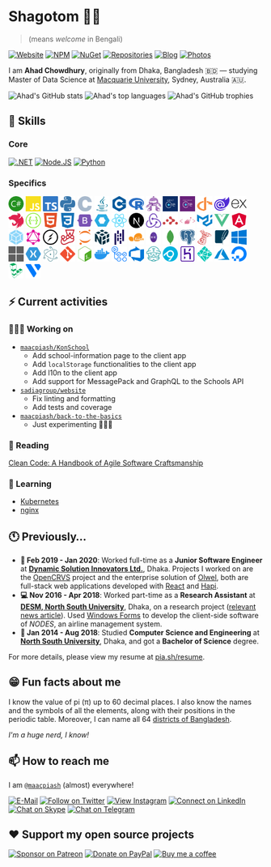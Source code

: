 # Shagotom 👋🏽

> (means *welcome* in Bengali)

[![Website](https://img.shields.io/badge/website-663399.svg?&style=for-the-badge&logo=gatsby)](https://www.maacpiash.com)
[![NPM](https://img.shields.io/badge/NPM-CB3837?style=for-the-badge&logo=npm)](https://www.npmjs.com/~maacpiash)
[![NuGet](https://img.shields.io/badge/NuGet-004880?style=for-the-badge&logo=nuget)](https://www.nuget.org/profiles/maacpiash)
[![Repositories](https://img.shields.io/badge/Repositories-181717?style=for-the-badge&logo=github)](https://github.com/maacpiash?tab=repositories)
[![Blog](https://img.shields.io/badge/Blog-2962FF?style=for-the-badge&logo=hashnode)](https://blog.maacpiash.com)
[![Photos](https://img.shields.io/badge/photos-0063DC.svg?&style=for-the-badge&logo=flickr&logoColor=white)](https://www.flickr.com/photos/maacpiash/)

I am **Ahad Chowdhury**, originally from Dhaka, Bangladesh 🇧🇩 — studying Master of Data Science at [Macquarie University](https://www.mq.edu.au/), Sydney, Australia 🇦🇺.

![Ahad's GitHub stats](https://github-readme-stats.vercel.app/api?username=maacpiash&show_icons=true&hide_border=true&theme=dark)
![Ahad's top languages](https://github-readme-stats.vercel.app/api/top-langs/?username=maacpiash&hide=jupyter%20notebook,html,css&layout=compact&hide_border=true&langs_count=8&theme=dark)
![Ahad's GitHub trophies](https://github-profile-trophy.vercel.app/?username=maacpiash&no-bg=true&row=2&col=3)

## 🧠 Skills

### Core

[![.NET](https://img.shields.io/badge/.NET-5C2D91?style=for-the-badge&logo=.net&logoColor=white)](https://github.com/dotnet)
[![Node.JS](https://img.shields.io/badge/Node.js-339933?style=for-the-badge&logo=node.js&logoColor=white)](https://github.com/nodejs)
[![Python](https://img.shields.io/badge/Python-004880?style=for-the-badge&logo=python&logoColor=white)](https://github.com/python)

### Specifics

<img height="30px" width="30px" src="./images/Languages/Csharp.svg" alt="Csharp"> <img height="30px" width="30px" src="./images/Languages/JavaScript.svg" alt="JavaScript">
<img height="30px" width="30px" src="./images/Languages/TypeScript.svg" alt="TypeScript">
<img height="30px" width="30px" src="./images/Languages/Python.svg" alt="Python">
<img height="30px" width="30px" src="./images/Languages/C.svg" alt="C">
<img height="30px" width="30px" src="./images/Languages/Java.svg" alt="Java">
<img height="30px" width="30px" src="./images/Languages/Cpp.svg" alt="C++">
<img height="30px" width="30px" src="./images/Languages/R.svg" alt="R">
<img height="30px" width="30px" src="./images/Web/dotNETbot.svg" alt=".NET Core">
<img height="30px" width="30px" src="./images/Web/ASP.NET-Core.png" alt="ASP.NET Core">
<img height="30px" width="30px" src="./images/Web/EF-Core.png" alt="Entity Framework Core">
<img height="30px" width="30px" src="./images/Web/IdentityServer.svg" alt="IdentityServer">
<img height="30px" width="30px" src="./images/Web/Blazor.svg" alt="Blazor">
<img height="30px" width="30px" src="./images/Web/Express.js.svg" alt="Express.js">
<img height="30px" width="30px" src="./images/Web/Nest.js.svg" alt="Nest.js">
<img height="30px" width="30px" src="./images/Web/Swagger.svg" alt="Swagger">
<img height="30px" width="30px" src="./images/Web/HTML5.svg" alt="HTML5">
<img height="30px" width="30px" src="./images/Web/CSS3.svg" alt="CSS3">
<img height="30px" width="30px" src="./images/Web/Bootstrap.svg" alt="Bootstrap">
<img height="30px" width="30px" src="./images/Web/Web%20Components.svg" alt="Web Components">
<img height="30px" width="30px" src="./images/Web/React.js.svg" alt="React.js">
<img height="30px" width="30px" src="./images/Web/Next.js.svg" alt="Next.js">
<img height="30px" width="30px" src="./images/Web/Redux.js.svg" alt="Redux.js">
<img height="30px" width="30px" src="./images/Web/React%20Router.svg" alt="React Router">
<img height="30px" width="30px" src="./images/Web/Styled%20Components.svg" alt="Styled Components">
<img height="30px" width="30px" src="./images/Web/Material-UI.svg" alt="Material UI">
<img height="30px" width="30px" src="./images/Web/Vue.js.svg" alt="Vue.js">
<img height="30px" width="30px" src="./images/Web/Angular.svg" alt="Angular">
<img height="30px" width="30px" src="./images/Web/Webpack.svg" alt="Webpack">
<img height="30px" width="30px" src="./images/Web/GraphQL.svg" alt="GraphQL">
<img height="30px" width="30px" src="./images/Web/Socket.IO.svg" alt="Socket.IO">
<img height="30px" width="30px" src="./images/Web/Jest.svg" alt="Jest">
<img height="30px" width="30px" src="./images/ML/Jupyter%20Notebook.svg" alt="Jupyter Notebook">
<img height="30px" width="30px" src="./images/ML/NumPy.svg" alt="NumPy">
<img height="30px" width="30px" src="./images/ML/Pandas.svg" alt="Pandas">
<img height="30px" width="30px" src="./images/ML/Scikit%20Learn.svg" alt="Scikit Learn">
<img height="30px" width="30px" src="./images/ML/ML.NET-Logo.wine.svg" alt="ML.NET">
<img height="30px" width="30px" src="./images/DB/MongoDB.svg" alt="MongoDB">
<img height="30px" width="30px" src="./images/DB/PostgreSQL.svg" alt="PostgreSQL">
<img height="30px" width="30px" src="./images/DB/Microsoft%20SQL%20Server.svg" alt="Microsoft SQL Server">
<img height="30px" width="30px" src="./images/DB/SQLite.svg" alt="SQLite">
<img height="30px" width="30px" src="./images/Desktop/Windows.svg" alt="Windows Forms, WPF">
<img height="30px" width="30px" src="./images/Desktop/UWP.svg" alt="UWP">
<img height="30px" width="30px" src="./images/Desktop/Xamarin.svg" alt="Xamarin">
<img height="30px" width="30px" src="./images/Desktop/Electron.js.svg" alt="Electron.js">
<img height="30px" width="30px" src="./images/DevOps/Git.svg" alt="Git">
<img height="30px" width="30px" src="./images/DevOps/Bash.svg" alt="Bash">
<img height="30px" width="30px" src="./images/DevOps/Docker.svg" alt="Docker">
<img height="30px" width="30px" src="./images/DevOps/GitHub%20Actions.svg" alt="GitHub Actions">
<img height="30px" width="30px" src="./images/DevOps/Azure%20DevOps.svg" alt="Azure DevOps">
<img height="30px" width="30px" src="./images/DevOps/Travis%20CI.svg" alt="Travis CI">
<img height="30px" width="30px" src="./images/DevOps/AppVeyor.svg" alt="AppVeyor">
<img height="30px" width="30px" src="./images/DevOps/Heroku.svg" alt="Heroku">
<img height="30px" width="30px" src="./images/DevOps/Netlify.svg" alt="Netlify">
<img height="30px" width="30px" src="./images/DevOps/MicrosoftAzure.svg" alt="Microsoft Azure">
<img height="30px" width="30px" src="./images/DevOps/DigitalOcean.svg" alt="DigitalOcean">
<img height="30px" width="30px" src="./images/DevOps/Linode.svg" alt="Linode">
<img height="30px" width="30px" src="./images/DevOps/Vultr.svg" alt="Vultr">

## ⚡ Current activities

### 👨🏽‍💻 Working on

- [`maacpiash/KonSchool`](https://github.com/maacpiash/KonSchool)
  - Add school-information page to the client app
  - Add `localStorage` functionalities to the client app
  - Add l10n to the client app
  - Add support for MessagePack and GraphQL to the Schools API
- [`sadiagroup/website`](https://github.com/sadiagroup/website)
  - Fix linting and formatting
  - Add tests and coverage
- [`maacpiash/back-to-the-basics`](https://github.com/maacpiash/back-to-the-basics)
  - Just experimenting 🤷🏽‍♂️

### 📖 Reading

[Clean Code: A Handbook of Agile Software Craftsmanship](https://www.amazon.com.au/dp/0132350882)

### 💭 Learning

- [Kubernetes](https://github.com/kubernetes/kubernetes)
- [nginx](https://github.com/nginx/nginx)

## 🕚 Previously…

- **🏢 Feb 2019 - Jan 2020**: Worked full-time as a **Junior Software Engineer** at [**Dynamic Solution Innovators Ltd.**](http://dsinnovators.com), Dhaka. Projects I worked on are the [OpenCRVS](https://github.com/opencrvs/opencrvs-core) project and the enterprise solution of [Olwel](https://olwel.com), both are full-stack web applications developed with [React](https://github.com/facebook/react) and [Hapi](https://github.com/hapijs/hapi).
- **💻 Nov 2016 - Apr 2018**: Worked part-time as a **Research Assistant** at [**DESM, North South University**](http://www.northsouth.edu/academic/shls/esm/), Dhaka, on a research project ([relevant news article](http://www.ipsnews.net/2017/05/flying-green-in-bangladesh/)). Used [Windows Forms](https://github.com/dotnet/winforms) to develop the client-side software of *NODES*, an airline management system.
- **🎒 Jan 2014 - Aug 2018**: Studied **Computer Science and Engineering** at [**North South University**](http://www.northsouth.edu), Dhaka, and got a **Bachelor of Science** degree.

For more details, please view my resume at [pia.sh/resume](https://pia.sh/resume).

## 😁 Fun facts about me

I know the value of pi (π) up to 60 decimal places. I also know the names and the symbols of all the elements, along with their positions in the periodic table. Moreover, I can name all 64 [districts of Bangladesh](https://en.wikipedia.org/wiki/Districts_of_Bangladesh).

*I'm a huge nerd, I know!*

## 📫 How to reach me

I am [`@maacpiash`](https://maacpia.sh) (almost) everywhere!

[![E-Mail](https://img.shields.io/badge/Email-00A95C?style=for-the-badge&logo=linode&logoColor=white)](mailto:github@maacpiash.com)
[![Follow on Twitter](https://img.shields.io/badge/Follow-1DA1F2?style=for-the-badge&logo=twitter&logoColor=white)](https://twitter.com/maacpiash)
[![View Instagram](https://img.shields.io/badge/view-E4405F.svg?&style=for-the-badge&logo=instagram&logoColor=white)](https://instagram.com/maacpiash)
[![Connect on LinkedIn](https://img.shields.io/badge/connect-0077B5.svg?&style=for-the-badge&logo=linkedin)](https://www.linkedin.com/in/maacpiash)
[![Chat on Skype](https://img.shields.io/badge/chat-00AFF0.svg?&style=for-the-badge&logo=skype-for-business&logoColor=white)](https://join.skype.com/invite/UVzqFuCFERPh)
[![Chat on Telegram](https://img.shields.io/badge/message-3CB5F0.svg?&style=for-the-badge&logo=telegram&logoColor=white)](https://t.me/maacpiash)

## ❤️ Support my open source projects

[![Sponsor on Patreon](https://img.shields.io/badge/patreon-F96854.svg?&style=for-the-badge&logo=patreon&logoColor=white)](https://patreon.com/maacpiash)
[![Donate on PayPal](https://img.shields.io/badge/paypal-10558C.svg?&style=for-the-badge&logo=paypal&logoColor=white)](https://www.paypal.me/maacpiash)
[![Buy me a coffee](https://img.shields.io/badge/coffee-5f7fff.svg?&style=for-the-badge&logo=buy-me-a-coffee)](https://www.buymeacoffee.com/maacpiash)
